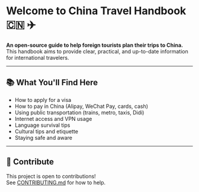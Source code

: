 # Welcome to China Travel Handbook 🇨🇳 ✈️

**An open-source guide to help foreign tourists plan their trips to China.**
This handbook aims to provide clear, practical, and up-to-date information for international travelers.

---

## 📚 What You'll Find Here

- How to apply for a visa  
- How to pay in China (Alipay, WeChat Pay, cards, cash)  
- Using public transportation (trains, metro, taxis, Didi)  
- Internet access and VPN usage  
- Language survival tips  
- Cultural tips and etiquette  
- Staying safe and aware  

---

## 🤝 Contribute

This project is open to contributions!  
See [CONTRIBUTING.md](https://github.com/KatyTao/China-travel-handbook/blob/main/CONTRIBUTING.md) for how to help.
